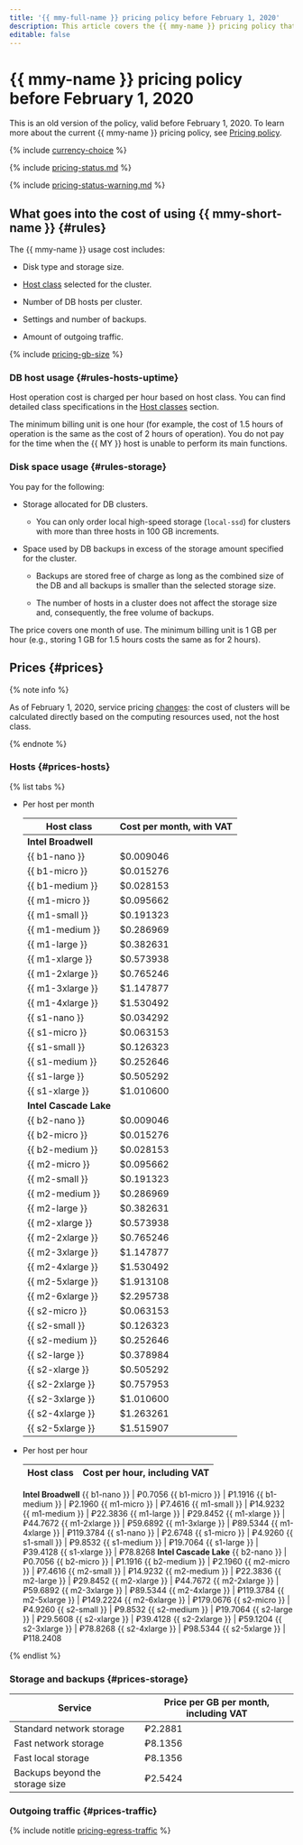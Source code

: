 ```yaml
---
title: '{{ mmy-full-name }} pricing policy before February 1, 2020'
description: This article covers the {{ mmy-name }} pricing policy that expired on February 1, 2020.
editable: false
---
```


# {{ mmy-name }} pricing policy before February 1, 2020

This is an old version of the policy, valid before February 1, 2020. To learn more about the current {{ mmy-name }} pricing policy, see [Pricing policy](../pricing.md).

{% include [currency-choice](../../_includes/pricing/currency-choice.md) %}

{% include [pricing-status.md](../../_includes/mdb/pricing-status.md) %}

{% include [pricing-status-warning.md](../../_includes/mdb/pricing-status-warning.md) %}


## What goes into the cost of using {{ mmy-short-name }} {#rules}

The {{ mmy-name }} usage cost includes:

* Disk type and storage size.

* [Host class](../concepts/instance-types.md) selected for the cluster.

* Number of DB hosts per cluster.

* Settings and number of backups.

* Amount of outgoing traffic.


{% include [pricing-gb-size](../../_includes/pricing-gb-size.md) %}

### DB host usage {#rules-hosts-uptime}

Host operation cost is charged per hour based on host class. You can find detailed class specifications in the [Host classes](../concepts/instance-types.md) section.

The minimum billing unit is one hour (for example, the cost of 1.5 hours of operation is the same as the cost of 2 hours of operation). You do not pay for the time when the {{ MY }} host is unable to perform its main functions.

### Disk space usage {#rules-storage}

You pay for the following:

* Storage allocated for DB clusters.

    * You can only order local high-speed storage (`local-ssd`) for clusters with more than three hosts in 100 GB increments.


* Space used by DB backups in excess of the storage amount specified for the cluster.

    * Backups are stored free of charge as long as the combined size of the DB and all backups is smaller than the selected storage size.

    * The number of hosts in a cluster does not affect the storage size and, consequently, the free volume of backups.

The price covers one month of use. The minimum billing unit is 1 GB per hour (e.g., storing 1 GB for 1.5 hours costs the same as for 2 hours).


## Prices {#prices}

{% note info %}

As of February 1, 2020, service pricing [changes](pricing-01022020.md#prices): the cost of clusters will be calculated directly based on the computing resources used, not the host class.

{% endnote %}

### Hosts {#prices-hosts}

{% list tabs %}

- Per host per month

   | Host class | Cost per month, with VAT |
   ----- | ----- 
  | **Intel Broadwell** |
  | {{ b1-nano }} | $0.009046 |
  | {{ b1-micro }} | $0.015276 |
  | {{ b1-medium }} | $0.028153
  | {{ m1-micro }} | $0.095662 |
  | {{ m1-small }} | $0.191323 |
  | {{ m1-medium }} | $0.286969 |
  | {{ m1-large }} | $0.382631 |
  | {{ m1-xlarge }} | $0.573938 |
  | {{ m1-2xlarge }} | $0.765246 |
  | {{ m1-3xlarge }} | $1.147877 |
  | {{ m1-4xlarge }} | $1.530492 |
  | {{ s1-nano }} | $0.034292
  | {{ s1-micro }} | $0.063153
  | {{ s1-small }} | $0.126323
  | {{ s1-medium }} | $0.252646
  | {{ s1-large }} | $0.505292
  | {{ s1-xlarge }} | $1.010600
  | **Intel Cascade Lake** |
  | {{ b2-nano }} | $0.009046
  | {{ b2-micro }} | $0.015276
  | {{ b2-medium }} | $0.028153
  | {{ m2-micro }} | $0.095662 |
  | {{ m2-small }} | $0.191323 |
  | {{ m2-medium }} | $0.286969 |
  | {{ m2-large }} | $0.382631 |
  | {{ m2-xlarge }} | $0.573938 |
  | {{ m2-2xlarge }} | $0.765246 |
  | {{ m2-3xlarge }} | $1.147877 |
  | {{ m2-4xlarge }} | $1.530492 |
  | {{ m2-5xlarge }} | $1.913108 |
  | {{ m2-6xlarge }} | $2.295738 |
  | {{ s2-micro }} | $0.063153
  | {{ s2-small }} | $0.126323
  | {{ s2-medium }} | $0.252646
  | {{ s2-large }} | $0.378984
  | {{ s2-xlarge }} | $0.505292
  | {{ s2-2xlarge }} | $0.757953
  | {{ s2-3xlarge }} | $1.010600
  | {{ s2-4xlarge }} | $1.263261
  | {{ s2-5xlarge }} | $1.515907

- Per host per hour

  Host class | Cost per hour, including VAT
   ----- | -----
  **Intel Broadwell**
  {{ b1-nano }} | ₽0.7056
  {{ b1-micro }} | ₽1.1916
  {{ b1-medium }} | ₽2.1960
  {{ m1-micro }} | ₽7.4616
  {{ m1-small }} | ₽14.9232
  {{ m1-medium }} | ₽22.3836
  {{ m1-large }} | ₽29.8452
  {{ m1-xlarge }} | ₽44.7672
  {{ m1-2xlarge }} | ₽59.6892
  {{ m1-3xlarge }} | ₽89.5344
  {{ m1-4xlarge }} | ₽119.3784
  {{ s1-nano }} | ₽2.6748
  {{ s1-micro }} | ₽4.9260
  {{ s1-small }} | ₽9.8532
  {{ s1-medium }} | ₽19.7064
  {{ s1-large }} | ₽39.4128
  {{ s1-xlarge }} | ₽78.8268
  **Intel Cascade Lake**
  {{ b2-nano }} | ₽0.7056
  {{ b2-micro }} | ₽1.1916
  {{ b2-medium }} | ₽2.1960
  {{ m2-micro }} | ₽7.4616
  {{ m2-small }} | ₽14.9232
  {{ m2-medium }} | ₽22.3836
  {{ m2-large }} | ₽29.8452
  {{ m2-xlarge }} | ₽44.7672
  {{ m2-2xlarge }} | ₽59.6892
  {{ m2-3xlarge }} | ₽89.5344
  {{ m2-4xlarge }} | ₽119.3784
  {{ m2-5xlarge }} | ₽149.2224
  {{ m2-6xlarge }} | ₽179.0676
  {{ s2-micro }} | ₽4.9260
  {{ s2-small }} | ₽9.8532
  {{ s2-medium }} | ₽19.7064
  {{ s2-large }} | ₽29.5608
  {{ s2-xlarge }} | ₽39.4128
  {{ s2-2xlarge }} | ₽59.1204
  {{ s2-3xlarge }} | ₽78.8268
  {{ s2-4xlarge }} | ₽98.5344
  {{ s2-5xlarge }} | ₽118.2408

{% endlist %}

### Storage and backups {#prices-storage}

Service | Price per GB per month, including VAT
----- | -----
Standard network storage | ₽2.2881
Fast network storage | ₽8.1356
Fast local storage | ₽8.1356
Backups beyond the storage size | ₽2.5424

### Outgoing traffic {#prices-traffic}

{% include notitle [pricing-egress-traffic](../../_includes/pricing/pricing-egress-traffic.md) %}
